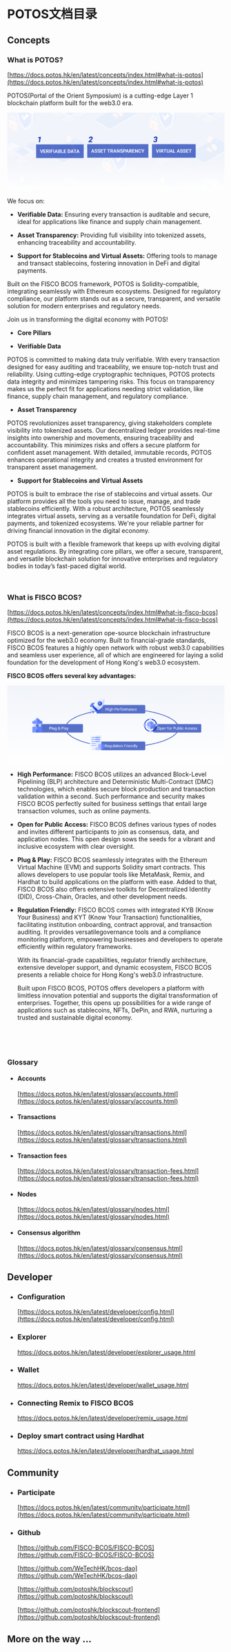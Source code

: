 # POTOS文档目录

## Concepts

### What is POTOS?

[https://docs.potos.hk/en/latest/concepts/index.html#what-is-potos](https://docs.potos.hk/en/latest/concepts/index.html#what-is-potos)

POTOS(Portal of the Orient Symposium) is a cutting-edge Layer 1 blockchain platform built for the web3.0 era.

![alt text](./docs/_static/image-md-potos.png)


We focus on:

- **Verifiable Data:** Ensuring every transaction is auditable and secure, ideal for applications like finance and supply chain management.

- **Asset Transparency:** Providing full visibility into tokenized assets, enhancing traceability and accountability.

- **Support for Stablecoins and Virtual Assets:** Offering tools to manage and transact stablecoins, fostering innovation in DeFi and digital payments.

Built on the FISCO BCOS framework, POTOS is Solidity-compatible, integrating seamlessly with Ethereum ecosystems. Designed for regulatory compliance, our platform stands out as a secure, transparent, and versatile solution for modern enterprises and regulatory needs.

Join us in transforming the digital economy with POTOS!

- **Core Pillars**

- **Verifiable Data**

POTOS is committed to making data truly verifiable. With every transaction designed for easy auditing and traceability, we ensure top-notch trust and reliability. Using cutting-edge cryptographic techniques, POTOS protects data integrity and minimizes tampering risks. This focus on transparency makes us the perfect fit for applications needing strict validation, like finance, supply chain management, and regulatory compliance.

- **Asset Transparency**

POTOS revolutionizes asset transparency, giving stakeholders complete visibility into tokenized assets. Our decentralized ledger provides real-time insights into ownership and movements, ensuring traceability and accountability. This minimizes risks and offers a secure platform for confident asset management. With detailed, immutable records, POTOS enhances operational integrity and creates a trusted environment for transparent asset management.

- **Support for Stablecoins and Virtual Assets**

POTOS is built to embrace the rise of stablecoins and virtual assets. Our platform provides all the tools you need to issue, manage, and trade stablecoins efficiently. With a robust architecture, POTOS seamlessly integrates virtual assets, serving as a versatile foundation for DeFi, digital payments, and tokenized ecosystems. We're your reliable partner for driving financial innovation in the digital economy.

POTOS is built with a flexible framework that keeps up with evolving digital asset regulations. By integrating core pillars, we offer a secure, transparent, and versatile blockchain solution for innovative enterprises and regulatory bodies in today’s fast-paced digital world.

 

### What is FISCO BCOS?

[https://docs.potos.hk/en/latest/concepts/index.html#what-is-fisco-bcos](https://docs.potos.hk/en/latest/concepts/index.html#what-is-fisco-bcos)

FISCO BCOS is a next-generation ope-source blockchain infrastructure optimized for the web3.0 economy. Built to financial-grade standards, FISCO BCOS features a highly open network with robust web3.0 capabilities and seamless user experience, all of which are engineered for laying a solid foundation for the development of Hong Kong's web3.0 ecosystem.

**FISCO BCOS offers several key advantages:**

![alt text](./docs/_static/image-md-fb.png)

- **High Performance:** FISCO BCOS utilizes an advanced Block-Level Pipelining (BLP) architecture and Deterministic Multi-Contract (DMC) technologies, which enables secure block production and transaction validation within a second. Such performance and security makes FISCO BCOS perfectly suited for business settings that entail large transaction volumes, such as online payments.

- **Open for Public Access:** FISCO BCOS defines various types of nodes and invites different participants to join as consensus, data, and application nodes. This open design sows the seeds for a vibrant and inclusive ecosystem with clear oversight.

- **Plug & Play:** FISCO BCOS seamlessly integrates with the Ethereum Virtual Machine (EVM) and supports Solidity smart contracts. This allows developers to use popular tools like MetaMask, Remix, and Hardhat to build applications on the platform with ease. Added to that, FISCO BCOS also offers extensive toolkits for Decentralized Identity (DID), Cross-Chain, Oracles, and other development needs.

- **Regulation Friendly:** FISCO BCOS comes with integrated KYB (Know Your Business) and KYT (Know Your Transaction) functionalities, facilitating institution onboarding, contract approval, and transaction auditing. It provides versatilegovernance tools and a compliance monitoring platform, empowering businesses and developers to operate efficiently within regulatory frameworks.

  With its financial-grade capabilities, regulator friendly architecture, extensive developer support, and dynamic ecosystem, FISCO BCOS presents a reliable choice for Hong Kong's web3.0 infrastructure.

  Built upon FISCO BCOS, POTOS offers developers a platform with limitless innovation potential and supports the digital transformation of enterprises. Together, this opens up possibilities for a wide range of applications such as stablecoins, NFTs, DePin, and RWA, nurturing a trusted and sustainable digital economy.

 

 

### Glossary

- #### Accounts
    [https://docs.potos.hk/en/latest/glossary/accounts.html](https://docs.potos.hk/en/latest/glossary/accounts.html)


- #### Transactions
    [https://docs.potos.hk/en/latest/glossary/transactions.html](https://docs.potos.hk/en/latest/glossary/transactions.html)


- #### Transaction fees
    [https://docs.potos.hk/en/latest/glossary/transaction-fees.html](https://docs.potos.hk/en/latest/glossary/transaction-fees.html)

- #### Nodes
    [https://docs.potos.hk/en/latest/glossary/nodes.html](https://docs.potos.hk/en/latest/glossary/nodes.html)

- #### Consensus algorithm
    [https://docs.potos.hk/en/latest/glossary/consensus.html](https://docs.potos.hk/en/latest/glossary/consensus.html)

<!-- - #### DAO ----无 -->

## Developer

- ### Configuration
    [https://docs.potos.hk/en/latest/developer/config.html](https://docs.potos.hk/en/latest/developer/config.html)


- ### Explorer

    [https://docs.potos.hk/en/latest/developer/explorer_usage.html
](https://docs.potos.hk/en/latest/developer/explorer_usage.html)

- ### Wallet

    [https://docs.potos.hk/en/latest/developer/wallet_usage.html
](https://docs.potos.hk/en/latest/developer/wallet_usage.html)



- ### Connecting Remix to FISCO BCOS

    [https://docs.potos.hk/en/latest/developer/remix_usage.html
](https://docs.potos.hk/en/latest/developer/remix_usage.html)


- ### Deploy smart contract using Hardhat

    [https://docs.potos.hk/en/latest/developer/hardhat_usage.html
](https://docs.potos.hk/en/latest/developer/hardhat_usage.html)

## Community

<!-- - ### DAO----无？
  介绍一下Dao机制

- ### Roles----无？
  委员会机制，有什么角色 / 功能。。。。 -->

- ### Participate 

  [https://docs.potos.hk/en/latest/community/participate.html](https://docs.potos.hk/en/latest/community/participate.html)

- ### Github
  [https://github.com/FISCO-BCOS/FISCO-BCOS](https://github.com/FISCO-BCOS/FISCO-BCOS)

  [https://github.com/WeTechHK/bcos-dao](https://github.com/WeTechHK/bcos-dao)

  [https://github.com/potoshk/blockscout](https://github.com/potoshk/blockscout)

  [https://github.com/potoshk/blockscout-frontend](https://github.com/potoshk/blockscout-frontend)
  

## More on the way ...

 

